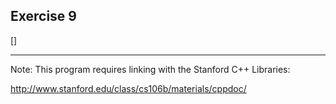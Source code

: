 Exercise 9
---------- 

[]

--- 

Note: This program requires linking with the Stanford C++ Libraries:

http://www.stanford.edu/class/cs106b/materials/cppdoc/